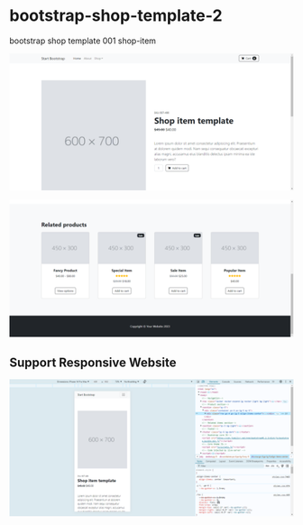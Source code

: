 # bootstrap-shop-template-2
bootstrap shop template 001 shop-item

![shop-item-t](/assets/shop-item.png)


![shop-item-b](/assets/shop-item2.png)

## Support Responsive Website

![shop-item-t](/assets/responsive.png)
